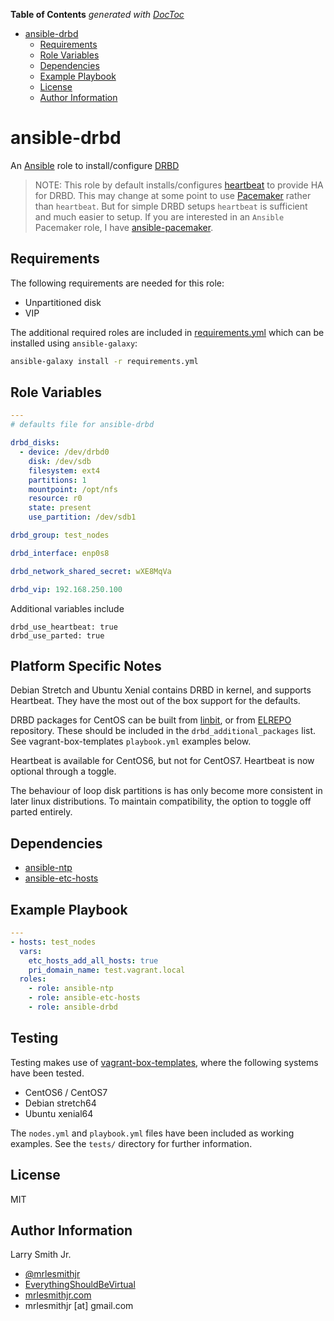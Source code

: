 <!-- START doctoc generated TOC please keep comment here to allow auto update -->

<!-- DON'T EDIT THIS SECTION, INSTEAD RE-RUN doctoc TO UPDATE -->

**Table of Contents**  _generated with [DocToc](https://github.com/thlorenz/doctoc)_

-   [ansible-drbd](#ansible-drbd)
    -   [Requirements](#requirements)
    -   [Role Variables](#role-variables)
    -   [Dependencies](#dependencies)
    -   [Example Playbook](#example-playbook)
    -   [License](#license)
    -   [Author Information](#author-information)

<!-- END doctoc generated TOC please keep comment here to allow auto update -->

# ansible-drbd

An [Ansible](https://www.ansible.com) role to install/configure [DRBD](https://docs.linbit.com/)

> NOTE: This role by default installs/configures [heartbeat](http://www.linux-ha.org/wiki/Heartbeat)
> to provide HA for DRBD. This may change at some point to use [Pacemaker](https://www.clusterlabs.org/)
> rather than `heartbeat`. But for simple DRBD setups `heartbeat` is sufficient
> and much easier to setup. If you are interested in an `Ansible` Pacemaker role,
> I have [ansible-pacemaker](https://github.com/mrlesmithjr/ansible-pacemaker).

## Requirements

The following requirements are needed for this role:

-   Unpartitioned disk
-   VIP

The additional required roles are included in [requirements.yml](requirements.yml)
which can be installed using `ansible-galaxy`:

```bash
ansible-galaxy install -r requirements.yml
```

## Role Variables

```yaml
---
# defaults file for ansible-drbd

drbd_disks:
  - device: /dev/drbd0
    disk: /dev/sdb
    filesystem: ext4
    partitions: 1
    mountpoint: /opt/nfs
    resource: r0
    state: present
    use_partition: /dev/sdb1

drbd_group: test_nodes

drbd_interface: enp0s8

drbd_network_shared_secret: wXE8MqVa

drbd_vip: 192.168.250.100

```

Additional variables include

```
drbd_use_heartbeat: true
drbd_use_parted: true
```

## Platform Specific Notes

Debian Stretch and Ubuntu Xenial contains DRBD in kernel, and supports Heartbeat.  They have the most out of the box support for the defaults.

DRBD packages for CentOS can be built from [linbit](https://www.linbit.com), or from [ELREPO](http://elrepo.org/) repository. These should be included in the `drbd_additional_packages` list.  See vagrant-box-templates `playbook.yml` examples below.

Heartbeat is available for CentOS6, but not for CentOS7.  Heartbeat is now optional through a toggle.

The behaviour of loop disk partitions is has only become more consistent in later linux distributions. To maintain compatibility, the option to toggle off parted entirely.


## Dependencies

-   [ansible-ntp](https://github.com/mrlesmithjr/ansible-ntp)
-   [ansible-etc-hosts](https://github.com/mrlesmithjr/ansible-etc-hosts)

## Example Playbook

```yaml
---
- hosts: test_nodes
  vars:
    etc_hosts_add_all_hosts: true
    pri_domain_name: test.vagrant.local
  roles:
    - role: ansible-ntp
    - role: ansible-etc-hosts
    - role: ansible-drbd
```

## Testing

Testing makes use of [vagrant-box-templates](https://github.com/mrlesmithjr/vagrant-box-templates.git), where the following systems have been tested.

* CentOS6 / CentOS7
* Debian stretch64
* Ubuntu xenial64

The `nodes.yml` and `playbook.yml` files have been included as working examples. See the `tests/` directory for further information.

## License

MIT

## Author Information

Larry Smith Jr.

-   [@mrlesmithjr](https://www.twitter.com/mrlesmithjr)
-   [EverythingShouldBeVirtual](http://everythingshouldbevirtual.com)
-   [mrlesmithjr.com](http://mrlesmithjr.com)
-   mrlesmithjr [at] gmail.com
